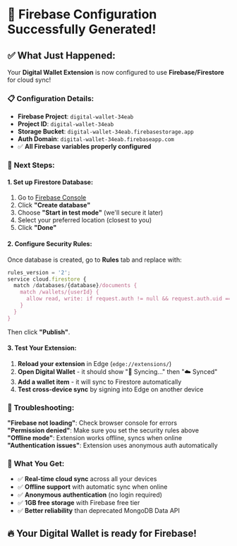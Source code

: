 # 🎉 **Firebase Configuration Successfully Generated!**

## ✅ **What Just Happened:**
Your **Digital Wallet Extension** is now configured to use **Firebase/Firestore** for cloud sync!

### 📋 **Configuration Details:**
- **Firebase Project**: `digital-wallet-34eab`
- **Project ID**: `digital-wallet-34eab`
- **Storage Bucket**: `digital-wallet-34eab.firebasestorage.app`
- **Auth Domain**: `digital-wallet-34eab.firebaseapp.com`
- ✅ **All Firebase variables properly configured**

### 🚀 **Next Steps:**

#### **1. Set up Firestore Database:**
1. Go to [Firebase Console](https://console.firebase.google.com/project/digital-wallet-34eab/firestore)
2. Click **"Create database"**
3. Choose **"Start in test mode"** (we'll secure it later)
4. Select your preferred location (closest to you)
5. Click **"Done"**

#### **2. Configure Security Rules:**
Once database is created, go to **Rules** tab and replace with:
```javascript
rules_version = '2';
service cloud.firestore {
  match /databases/{database}/documents {
    match /wallets/{userId} {
      allow read, write: if request.auth != null && request.auth.uid == userId;
    }
  }
}
```
Then click **"Publish"**.

#### **3. Test Your Extension:**
1. **Reload your extension** in Edge (`edge://extensions/`)
2. **Open Digital Wallet** - it should show "🔄 Syncing..." then "☁️ Synced"
3. **Add a wallet item** - it will sync to Firestore automatically
4. **Test cross-device sync** by signing into Edge on another device

### 🔧 **Troubleshooting:**

**"Firebase not loading"**: Check browser console for errors  
**"Permission denied"**: Make sure you set the security rules above  
**"Offline mode"**: Extension works offline, syncs when online  
**"Authentication issues"**: Extension uses anonymous auth automatically  

### 🎯 **What You Get:**
- ✅ **Real-time cloud sync** across all your devices
- ✅ **Offline support** with automatic sync when online
- ✅ **Anonymous authentication** (no login required)
- ✅ **1GB free storage** with Firebase free tier
- ✅ **Better reliability** than deprecated MongoDB Data API

## 🔥 **Your Digital Wallet is ready for Firebase!**

